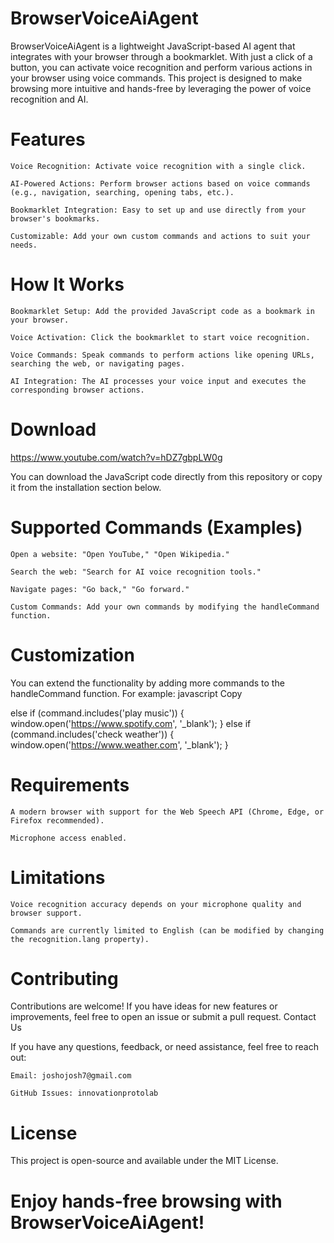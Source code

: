 # BrowserVoiceAiAgent

BrowserVoiceAiAgent is a lightweight JavaScript-based AI agent that integrates with your browser through a bookmarklet. With just a click of a button, you can activate voice recognition and perform various actions in your browser using voice commands. This project is designed to make browsing more intuitive and hands-free by leveraging the power of voice recognition and AI.
# Features

    Voice Recognition: Activate voice recognition with a single click.

    AI-Powered Actions: Perform browser actions based on voice commands (e.g., navigation, searching, opening tabs, etc.).

    Bookmarklet Integration: Easy to set up and use directly from your browser's bookmarks.

    Customizable: Add your own custom commands and actions to suit your needs.

# How It Works

    Bookmarklet Setup: Add the provided JavaScript code as a bookmark in your browser.

    Voice Activation: Click the bookmarklet to start voice recognition.

    Voice Commands: Speak commands to perform actions like opening URLs, searching the web, or navigating pages.

    AI Integration: The AI processes your voice input and executes the corresponding browser actions.

# Download

https://www.youtube.com/watch?v=hDZ7gbpLW0g

You can download the JavaScript code directly from this repository or copy it from the installation section below.
# Supported Commands (Examples)

    Open a website: "Open YouTube," "Open Wikipedia."

    Search the web: "Search for AI voice recognition tools."

    Navigate pages: "Go back," "Go forward."

    Custom Commands: Add your own commands by modifying the handleCommand function.

# Customization

You can extend the functionality by adding more commands to the handleCommand function. For example:
javascript
Copy

else if (command.includes('play music')) {
    window.open('https://www.spotify.com', '_blank');
} else if (command.includes('check weather')) {
    window.open('https://www.weather.com', '_blank');
}

# Requirements

    A modern browser with support for the Web Speech API (Chrome, Edge, or Firefox recommended).

    Microphone access enabled.

# Limitations

    Voice recognition accuracy depends on your microphone quality and browser support.

    Commands are currently limited to English (can be modified by changing the recognition.lang property).

# Contributing

Contributions are welcome! If you have ideas for new features or improvements, feel free to open an issue or submit a pull request.
Contact Us

If you have any questions, feedback, or need assistance, feel free to reach out:

    Email: joshojosh7@gmail.com  

    GitHub Issues: innovationprotolab
    

# License

This project is open-source and available under the MIT License.

# Enjoy hands-free browsing with BrowserVoiceAiAgent!

